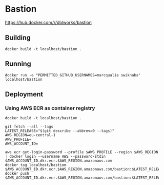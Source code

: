 # Bastion

https://hub.docker.com/r/dblworks/bastion


## Building

```shell
docker build -t localhost/bastion .
```



## Running

```shell
docker run -e "PERMITTED_GITHUB_USERNAMES=marcqualie swiknaba" localhost/bastion
```



## Deployment

### Using AWS ECR as container registry
```shell
docker build -t localhost/bastion .

git fetch --all --tags
LATEST_RELEASE="$(git describe --abbrev=0 --tags)"
AWS_REGION=eu-central-1
AWS_PROFILE=
AWS_ACCOUNT_ID=

aws ecr get-login-password --profile $AWS_PROFILE --region $AWS_REGION | docker login --username AWS --password-stdin $AWS_ACCOUNT_ID.dkr.ecr.$AWS_REGION.amazonaws.com
docker tag localhost/bastion $AWS_ACCOUNT_ID.dkr.ecr.$AWS_REGION.amazonaws.com/bastion:$LATEST_RELEASE
docker push $AWS_ACCOUNT_ID.dkr.ecr.$AWS_REGION.amazonaws.com/bastion:$LATEST_RELEASE
```
